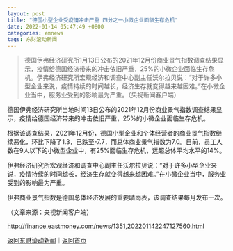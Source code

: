 ```yaml
---
layout: post
title: "德国小型企业受疫情冲击严重 四分之一小微企业面临生存危机"
date: 2022-01-14 05:47:49 +0800
categories: emnews
tags: 东财滚动新闻
---
```

> 德国伊弗经济研究所1月13日公布的2021年12月份商业景气指数调查结果显示，疫情给德国经济带来的冲击依旧严重，25%的小微企业面临生存危机。伊弗经济研究所宏观经济和调查中心副主任沃尔拉贝说：“对于许多小型企业来说，疫情持续的时间越长，经济生存就变得越来越困难。”在小微企业当中，服务业受到的影响最为严重。（央视新闻客户端）

<p>德国伊弗经济研究所当地时间13日公布的2021年12月份商业景气指数调查结果显示，疫情给德国经济带来的冲击依旧严重，25%的小微企业面临生存危机。</p>
 <p>根据该调查结果，2021年12月份，德国小型企业和个体经营者的商业景气指数继续恶化，环比下降了1.3，已跌至-7.7，而总体商业景气指数为7.0。目前，员工人数在9人以下的小微型企业中，有25%面临生存危机，远超总体平均水平的14%。</p>
 <p>伊弗经济研究所宏观经济和调查中心副主任沃尔拉贝说：“对于许多小型企业来说，疫情持续的时间越长，经济生存就变得越来越困难。”在小微企业当中，服务业受到的影响最为严重。</p>
 <p>伊弗商业景气指数是德国总体经济发展的重要晴雨表，该调查结果每月发布一次。</p><p class="em_media">（文章来源：央视新闻客户端）</p>

<http://finance.eastmoney.com/news/1351,202201142247127560.html>

[返回东财滚动新闻](//finews.withounder.com/emnews/)｜[返回首页](//finews.withounder.com/)